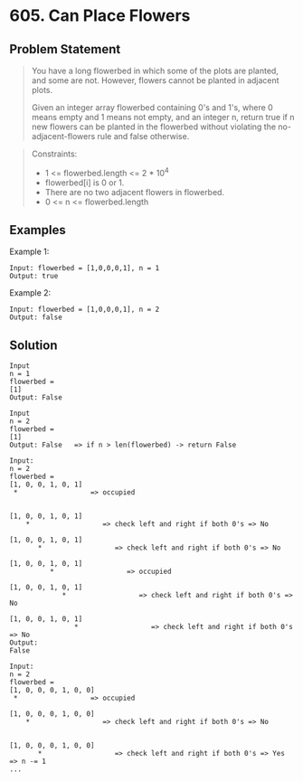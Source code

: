 # 605. Can Place Flowers

## Problem Statement

> You have a long flowerbed in which some of the plots are planted, and some are not. However, flowers cannot be planted in adjacent plots.
>
> Given an integer array flowerbed containing 0's and 1's, where 0 means empty and 1 means not empty, and an integer n, return true if n new flowers can be planted in the flowerbed without violating the no-adjacent-flowers rule and false otherwise.

> Constraints:
>
> - 1 <= flowerbed.length <= 2 \* 10<sup>4</sup>
> - flowerbed[i] is 0 or 1.
> - There are no two adjacent flowers in flowerbed.
> - 0 <= n <= flowerbed.length

## Examples

Example 1:

```
Input: flowerbed = [1,0,0,0,1], n = 1
Output: true
```

Example 2:

```
Input: flowerbed = [1,0,0,0,1], n = 2
Output: false
```

## Solution

```
Input
n = 1
flowerbed =
[1]
Output: False
```

```
Input
n = 2
flowerbed =
[1]
Output: False   => if n > len(flowerbed) -> return False
```

```
Input:
n = 2
flowerbed =
[1, 0, 0, 1, 0, 1]
 *                  => occupied


[1, 0, 0, 1, 0, 1]
    *                  => check left and right if both 0's => No

[1, 0, 0, 1, 0, 1]
       *                  => check left and right if both 0's => No

[1, 0, 0, 1, 0, 1]
          *                  => occupied

[1, 0, 0, 1, 0, 1]
             *                  => check left and right if both 0's => No

[1, 0, 0, 1, 0, 1]
                *                  => check left and right if both 0's => No
Output:
False
```

```
Input:
n = 2
flowerbed =
[1, 0, 0, 0, 1, 0, 0]
 *                  => occupied

[1, 0, 0, 0, 1, 0, 0]
    *                  => check left and right if both 0's => No


[1, 0, 0, 0, 1, 0, 0]
       *                  => check left and right if both 0's => Yes => n -= 1
...
```

